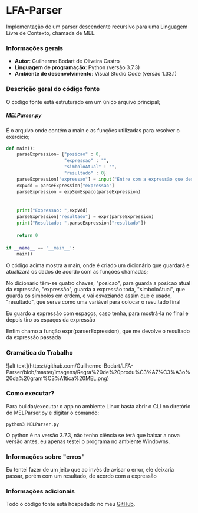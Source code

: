 # LFA-Parser
Implementação de um parser descendente recursivo para uma Linguagem Livre de Contexto, chamada de MEL.

### Informações gerais
- **Autor**: Guilherme Bodart de Oliveira Castro
- **Linguagem de programação**: Python (versão 3.7.3)
- **Ambiente de desenvolvimento**: Visual Studio Code (versão 1.33.1)

### Descrição geral do código fonte
O código fonte está estruturado em um único arquivo principal;

##### MELParser.py
É o arquivo onde contém a main e as funções utilizadas para resolver o exercício;

```python
def main():
    parseExpression= {"posicao" : 0,
                      "expressao" : "",
                      "simboloAtual" : "",
                      "resultado" : 0}
    parseExpression["expressao"] = input("Entre com a expressão que deseja: ")
    expVdd = parseExpression["expressao"]   
    parseExpression = expSemEspaco(parseExpression)
    

    print("Expressao: ",expVdd)
    parseExpression["resultado"] = expr(parseExpression)
    print("Resultado: ",parseExpression["resultado"])
    
    return 0

if __name__ == '__main__':
    main()
```

<p> O código acima mostra a main, onde é criado um dicionário que guardará e atualizará os dados de acordo com as funções chamadas;<p>
<p> No dicionário têm-se quatro chaves, "posicao", para guarda a posicao atual da expressão, "expressão", guarda a expressão toda, "simboloAtual", que guarda os simbolos em ordem, e vai esvaziando assim que é usado, "resultado", que serve como uma variável para colocar o resultado final</p>
<p> Eu guardo a expressão com espaços, caso tenha, para mostrá-la no final e depois tiro os espaços da expressão</p>
<p> Enfim chamo a função expr(parserExpression), que me devolve o resultado da expressão passada</p>



<h3>Gramática do Trabalho</h3>
![alt text](https://github.com/Guilherme-Bodart/LFA-Parser/blob/master/imagens/Regra%20de%20produ%C3%A7%C3%A3o%20da%20gram%C3%A1tica%20MEL.png)


### Como executar?
Para buildar/executar o app no ambiente Linux basta abrir o CLI no diretório do MELParser.py e digitar o comando:
    
    python3 MELParser.py 
    
O python é na versão 3.7.3, não tenho ciência se terá que baixar a nova versão antes, eu apenas testei o programa no ambiente Windowns.

### Informações sobre "erros"
Eu tentei fazer de um jeito que ao invés de avisar o error, ele deixaria passar, porém com um resultado, de acordo com a expressão
    
### Informações adicionais
Todo o código fonte está hospedado no meu [GitHub](https://github.com/Guilherme-Bodart/LFA-Parser).
